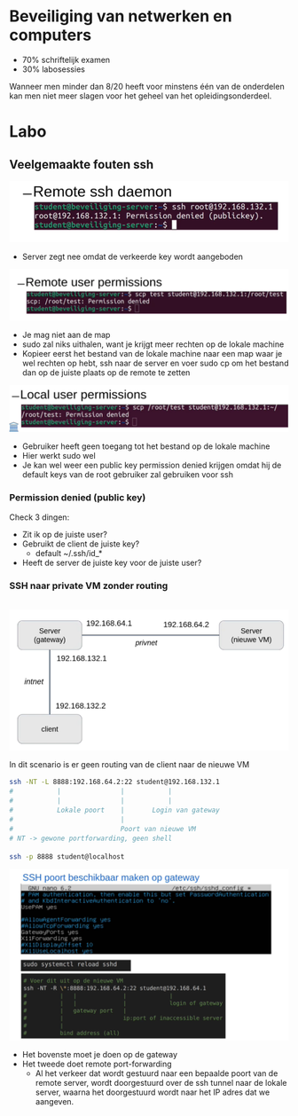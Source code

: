 # Beveiliging van netwerken en computers

* 70% schriftelijk examen 
* 30% labosessies

Wanneer men minder dan 8/20 heeft voor minstens één van de onderdelen kan men niet meer slagen voor het geheel van het opleidingsonderdeel.



# Labo



## Veelgemaakte fouten ssh

![](img/beveiliging/image-20221026202919263.png)

* Server zegt nee omdat de verkeerde key wordt aangeboden



![image-20221026202932694](img/beveiliging/image-20221026202932694.png)

* Je mag niet aan de map
* sudo zal niks uithalen, want je krijgt meer rechten op de lokale machine
* Kopieer eerst het bestand van de lokale machine naar een map waar je wel rechten op hebt, ssh naar de server en voer sudo cp om het bestand dan op de juiste plaats op de remote te zetten

![image-20221026202947102](img/beveiliging/image-20221026202947102.png)

* Gebruiker heeft geen toegang tot het bestand op de lokale machine
* Hier werkt sudo wel
* Je kan wel weer een public key permission denied krijgen omdat hij de default keys van de root gebruiker zal gebruiken voor ssh



### Permission denied (public key)

Check 3 dingen:

* Zit ik op de juiste user?
* Gebruikt de client de juiste key?
  * default ~/.ssh/id_\*
* Heeft de server de juiste key voor de juiste user?



### SSH naar private VM zonder routing

​	![1](img/beveiliging/image-20221026204035341.png)

In dit scenario is er geen routing van de client naar de nieuwe VM

```bash
ssh -NT -L 8888:192.168.64.2:22 student@192.168.132.1
#			|				|			|
#			|				|			|
#			Lokale poort	|		Login van gateway
#							|
#							Poort van nieuwe VM
# NT -> gewone portforwarding, geen shell

ssh -p 8888 student@localhost
```





![image-20221026204900983](img/beveiliging/image-20221026204900983.png)

* Het bovenste moet je doen op de gateway
* Het tweede doet remote port-forwarding
  * Al het verkeer dat wordt gestuurd naar een bepaalde poort van de remote server, wordt doorgestuurd over de ssh tunnel naar de lokale server, waarna het doorgestuurd wordt naar het IP adres dat we aangeven.